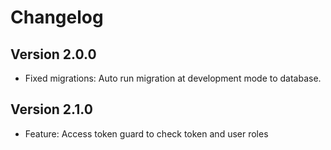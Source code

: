 # Changelog
## Version 2.0.0
- Fixed migrations: Auto run migration at development mode to database.
## Version 2.1.0
- Feature: Access token guard to check token and user roles